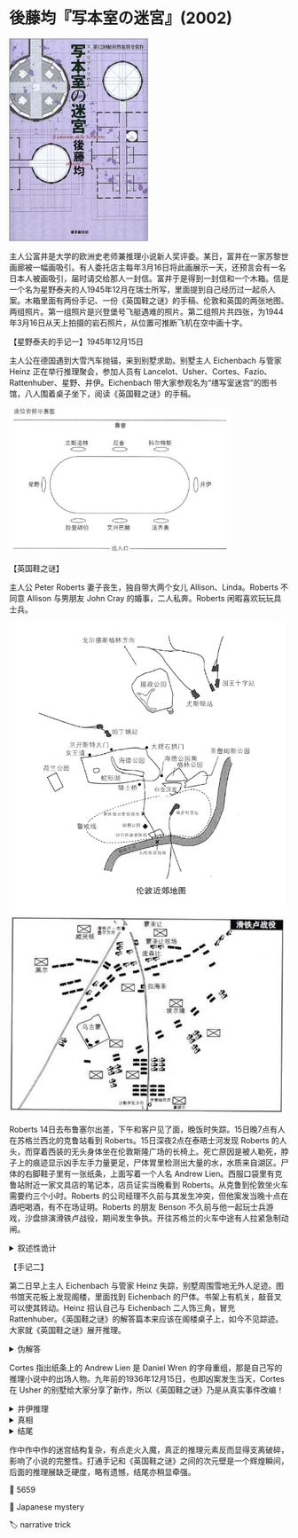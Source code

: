 # 後藤均『写本室の迷宮』(2002)

<img src=images/2002_cover.jpg width=250/>

主人公富井是大学的欧洲史老师兼推理小说新人奖评委。某日，富井在一家苏黎世画廊被一幅画吸引。有人委托店主每年3月16日将此画展示一天，还预言会有一名日本人被画吸引，届时请交给那人一封信。富井于是得到一封信和一个木箱。信是一个名为星野泰夫的人1945年12月在瑞士所写，里面提到自己经历过一起杀人案。木箱里面有两份手记、一份《英国鞋之谜》的手稿、伦敦和英国的两张地图、两组照片。第一组照片是兴登堡号飞艇遇难的照片。第二组照片共四张，为1944年3月16日从天上拍摄的岩石照片，从位置可推断飞机在空中画十字。

【星野泰夫的手记一】1945年12月15日

主人公在德国遇到大雪汽车抛锚，来到别墅求助。别墅主人 Eichenbach 与管家 Heinz 正在举行推理聚会，参加人员有 Lancelot、Usher、Cortes、Fazio、Rattenhuber、星野、井伊。Eichenbach 带大家参观名为“缮写室迷宫”的图书馆，八人围着桌子坐下，阅读《英国鞋之谜》的手稿。

<img src=images/2002_seating.jpg width=400/>

【英国鞋之谜】

主人公 Peter Roberts 妻子丧生，独自带大两个女儿 Allison、Linda。Roberts 不同意 Allison 与男朋友 John Cray 的婚事，二人私奔。Roberts 闲暇喜欢玩玩具士兵。

<img src=images/2002_london.jpg width=500/>
<img src=images/2002_waterloo.jpg width=500/>

Roberts 14日去布鲁塞尔出差，下午和客户见了面，晚饭时失踪。15日晚7点有人在苏格兰西北的克鲁站看到 Roberts。15日深夜2点在泰晤士河发现 Roberts 的人头，而穿着西装的无头身体坐在伦敦斯隆广场的长椅上。死亡原因是被人勒死，脖子上的痕迹显示凶手左手力量更足，尸体胃里检测出大量的水，水质来自湖区。尸体的右脚鞋子里有一张纸条，上面写着一个人名 Andrew Lien。西服口袋里有克鲁站附近一家文具店的笔记本，店员证实当晚看到 Roberts。从克鲁到伦敦坐火车需要约三个小时。Roberts 的公司经理不久前与其发生冲突，但他案发当晚十点在酒吧喝酒，有不在场证明。Roberts 的朋友 Benson 不久前与他一起玩士兵游戏，沙盘排演滑铁卢战役，期间发生争执。开往苏格兰的火车中途有人拉紧急制动闸。

<details><summary>叙述性诡计</summary>
主人公井伊是真正的星野，因为假星野先报出名字“星野”，所以只好报出自己母亲旧姓“井伊”。伏线：座位图可以推出“我”=井伊。
</details>

【手记二】

第二日早上主人 Eichenbach 与管家 Heinz 失踪，别墅周围雪地无外人足迹。图书馆天花板上发现阁楼，里面找到 Eichenbach 的尸体。书架上有机关，敲音叉可以使其转动。Heinz 招认自己与 Eichenbach 二人饰三角，冒充 Rattenhuber。《英国鞋之谜》的解答篇本来应该在阁楼桌子上，如今不见踪迹。大家就《英国鞋之谜》展开推理。

<details><summary>伪解答</summary>
沙盘推演时 Benson 抓住 Roberts 的手，另一只手不小心按到沙盘上，由地图场景此可推出 Benson 的惯用手是左手，他是凶手。
</details>

Cortes 指出纸条上的 Andrew Lien 是 Daniel Wren 的字母重组，那是自己写的推理小说中的出场人物。九年前的1936年12月15日，也即凶案发生当天，Cortes 在 Usher 的别墅给大家分享了新作，所以《英国鞋之谜》乃是从真实事件改编！

<details><summary>井伊推理</summary>
Lancelot 不知道英国铁路是私营，Fazio 搞错四大铁路的终点站，凶手是十分熟悉英国铁路的 Usher。
</details>

<details><summary>真相</summary>
Peter Roberts 本名 Robert Peters，是苏联的双面间谍，参加了 Usher 家的聚会。Usher 是苏联间谍，在 Roberts 出差时将其绑架，意图制造 Roberts 自行前往湖区并在那里死掉的假象。Roberts 在绑架途中苏醒，从小说文稿上撕下一张纸条放在鞋子里，并在车经过伦敦时跳车逃跑。当局为了让苏联方面以为 Roberts 死亡，用流浪汉尸体伪造成 Roberts，造成猎奇杀人的假象。Peters 后来改名 Stone，在兴登堡飞艇事故中遇难。

Eichenbach 看报纸得知写有 Wren 名字的字条，判定凶手是参加 Usher 推理聚会的一员，于是把案件经过写成《英国鞋之谜》，请大家一起推理。解答篇原本就不存在。

Usher 和假警官 Shields 联手杀死 Eichenbach。Shields 朝外倒着走，再踩着自己的脚印回来，假装刚到现场，其间 Usher 一直在窗口监视，防止别人看到。Usher 第一个冲出去跑到停车的地方，为了掩盖 Shields 留下的足迹。假星野真名藤野，揭破 Shields 身份。
</details>

<details><summary>结尾</summary>
参加聚会的人都是清洁派教徒，七百年前的1244年3月16日是清洁派消亡的日子，飞机飞过圣山画十字是为了纪念。画上描述的是清洁派的战争，手记里留下诸多宗教线索。结尾富井找到玉之浦的 Lourdes 教堂，在那里见到星野泰夫的女儿星野惠梨香。
</details>

作中作中作的迷宫结构复杂，有点走火入魔，真正的推理元素反而显得支离破碎，影响了小说的完整性。打通手记和《英国鞋之谜》之间的次元壁是一个辉煌瞬间，后面的推理展缺乏硬度，略有遗憾，结尾亦稍显牵强。

:link: 5659

:file_folder: Japanese mystery

:label: narrative trick
